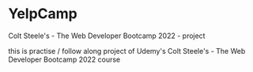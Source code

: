 # YelpCamp
Colt Steele's - The Web Developer Bootcamp 2022 - project

this is practise / follow along project of Udemy's Colt Steele's - The Web Developer Bootcamp 2022 course
